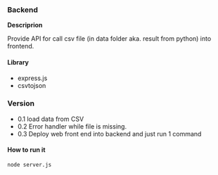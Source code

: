 ### Backend

**Descriprion**

Provide API for call csv file (in data folder aka. result from python) into frontend.

#### Library
- express.js
- csvtojson

### Version
- 0.1 load data from CSV
- 0.2 Error handler while file is missing.
- 0.3 Deploy web front end into backend and just run 1 command

#### How to run it
    node server.js